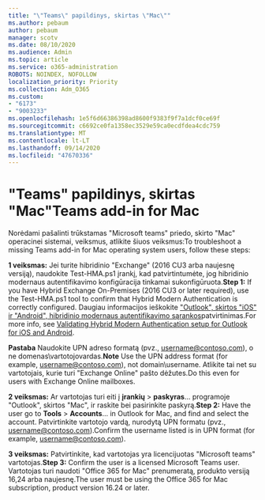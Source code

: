 ```yaml
---
title: "\"Teams\" papildinys, skirtas \"Mac\""
ms.author: pebaum
author: pebaum
manager: scotv
ms.date: 08/10/2020
ms.audience: Admin
ms.topic: article
ms.service: o365-administration
ROBOTS: NOINDEX, NOFOLLOW
localization_priority: Priority
ms.collection: Adm_O365
ms.custom:
- "6173"
- "9003233"
ms.openlocfilehash: 1e5f6d66386398ad8600f9383f9f7a1dcf0ce69f
ms.sourcegitcommit: c6692ce0fa1358ec3529e59ca0ecdfdea4cdc759
ms.translationtype: MT
ms.contentlocale: lt-LT
ms.lasthandoff: 09/14/2020
ms.locfileid: "47670336"
---
```

# <a name="teams-add-in-for-mac"></a><span data-ttu-id="3f758-102">"Teams" papildinys, skirtas "Mac"</span><span class="sxs-lookup"><span data-stu-id="3f758-102">Teams add-in for Mac</span></span>

<span data-ttu-id="3f758-103">Norėdami pašalinti trūkstamas "Microsoft teams" priedo, skirto "Mac" operacinei sistemai, veiksmus, atlikite šiuos veiksmus:</span><span class="sxs-lookup"><span data-stu-id="3f758-103">To troubleshoot a missing Teams add-in for Mac operating system users, follow these steps:</span></span>

<span data-ttu-id="3f758-104">**1 veiksmas:** Jei turite hibridinio "Exchange" (2016 CU3 arba naujesnę versiją), naudokite Test-HMA.ps1 įrankį, kad patvirtintumėte, jog hibridinio modernaus autentifikavimo konfigūracija tinkamai sukonfigūruota.</span><span class="sxs-lookup"><span data-stu-id="3f758-104">**Step 1:** If you have Hybrid Exchange On-Premises (2016 CU3 or later required), use the Test-HMA.ps1 tool to confirm that Hybrid Modern Authentication is correctly configured.</span></span> <span data-ttu-id="3f758-105">Daugiau informacijos ieškokite ["Outlook", skirtos "iOS" ir "Android", hibridinio modernaus autentifikavimo sąrankos](https://aka.ms/AA980zq)patvirtinimas.</span><span class="sxs-lookup"><span data-stu-id="3f758-105">For more info, see [Validating Hybrid Modern Authentication setup for Outlook for iOS and Android](https://aka.ms/AA980zq).</span></span>  

<span data-ttu-id="3f758-106">**Pastaba** Naudokite UPN adreso formatą (pvz., [username@contoso.com](mailto:username@contoso.com)), o ne domenas\vartotojovardas.</span><span class="sxs-lookup"><span data-stu-id="3f758-106">**Note** Use the UPN address format (for example, [username@contoso.com](mailto:username@contoso.com)), not domain\username.</span></span> <span data-ttu-id="3f758-107">Atlikite tai net su vartotojais, kurie turi "Exchange Online" pašto dėžutes.</span><span class="sxs-lookup"><span data-stu-id="3f758-107">Do this even for users with Exchange Online mailboxes.</span></span>

<span data-ttu-id="3f758-108">**2 veiksmas:** Ar vartotojas turi eiti į **įrankių**  >  **paskyras**... programoje "Outlook", skirtos "Mac", ir raskite bei pasirinkite paskyrą.</span><span class="sxs-lookup"><span data-stu-id="3f758-108">**Step 2:** Have the user go to **Tools** > **Accounts**... in Outlook for Mac, and find and select the account.</span></span> <span data-ttu-id="3f758-109">Patvirtinkite vartotojo vardą, nurodytą UPN formatu (pvz., [username@contoso.com](mailto:username@contoso.com)).</span><span class="sxs-lookup"><span data-stu-id="3f758-109">Confirm the username listed is in UPN format (for example, [username@contoso.com](mailto:username@contoso.com)).</span></span>

<span data-ttu-id="3f758-110">**3 veiksmas:** Patvirtinkite, kad vartotojas yra licencijuotas "Microsoft teams" vartotojas.</span><span class="sxs-lookup"><span data-stu-id="3f758-110">**Step 3:** Confirm the user is a licensed Microsoft Teams user.</span></span> <span data-ttu-id="3f758-111">Vartotojas turi naudoti "Office 365 for Mac" prenumeratą, produkto versiją 16,24 arba naujesnę.</span><span class="sxs-lookup"><span data-stu-id="3f758-111">The user must be using the Office 365 for Mac subscription, product version 16.24 or later.</span></span>